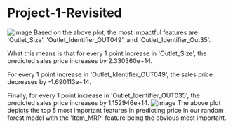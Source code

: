 # Project-1-Revisited
![image](https://github.com/BenjaminEngel919/Project-1-Revisited/assets/126991382/f299eaa5-f831-48bc-b683-7cc022e98139)
Based on the above plot, the most impactful features are 'Outlet_Size', 'Outlet_Identifier_OUT049', and 'Outlet_Identifier_Out35'.

What this means is that for every 1 point increase in 'Outlet_Size', the predicted sales price increases by 2.330360e+14.

For every 1 point increase in 'Outlet_Identifier_OUT049', the sales price decreases by -1.690113e+14.

Finally, for every 1 point increase in 'Outlet_Identifier_OUT035', the predicted sales price increases by 1.152946e+14.
![image](https://github.com/BenjaminEngel919/Project-1-Revisited/assets/126991382/60d21efd-3bac-4d64-8420-857c26857184)
The above plot depicts the top 5 most important features in predicting price in our random forest model with the 'Item_MRP' feature being the obvious most important.
